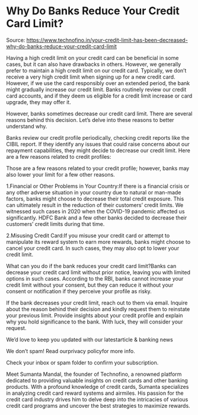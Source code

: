 # Why Do Banks Reduce Your Credit Card Limit?

Source: https://www.technofino.in/your-credit-limit-has-been-decreased-why-do-banks-reduce-your-credit-card-limit

Having a high credit limit on your credit card can be beneficial in some cases, but it can also have drawbacks in others. However, we generally prefer to maintain a high credit limit on our credit card. Typically, we don’t receive a very high credit limit when signing up for a new credit card. However, if we use the card responsibly over an extended period, the bank might gradually increase our credit limit. Banks routinely review our credit card accounts, and if they deem us eligible for a credit limit increase or card upgrade, they may offer it.

However, banks sometimes decrease our credit card limit. There are several reasons behind this decision. Let’s delve into these reasons to better understand why.

Banks review our credit profile periodically, checking credit reports like the CIBIL report. If they identify any issues that could raise concerns about our repayment capabilities, they might decide to decrease our credit limit. Here are a few reasons related to credit profiles:

Those are a few reasons related to your credit profile; however, banks may also lower your limit for a few other reasons.

1.Financial or Other Problems in Your Country:If there is a financial crisis or any other adverse situation in your country due to natural or man-made factors, banks might choose to decrease their total credit exposure. This can ultimately result in the reduction of their customers’ credit limits. We witnessed such cases in 2020 when the COVID-19 pandemic affected us significantly. HDFC Bank and a few other banks decided to decrease their customers’ credit limits during that time.

2.Misusing Credit Card:If you misuse your credit card or attempt to manipulate its reward system to earn more rewards, banks might choose to cancel your credit card. In such cases, they may also opt to lower your credit limit.

What can you do if the bank reduces your credit card limit?Banks can decrease your credit card limit without prior notice, leaving you with limited options in such cases. According to the RBI, banks cannot increase your credit limit without your consent, but they can reduce it without your consent or notification if they perceive your profile as risky.

If the bank decreases your credit limit, reach out to them via email. Inquire about the reason behind their decision and kindly request them to reinstate your previous limit. Provide insights about your credit profile and explain why you hold significance to the bank. With luck, they will consider your request.

We’d love to keep you updated with our latestarticle & banking news

We don’t spam! Read ourprivacy policyfor more info.

Check your inbox or spam folder to confirm your subscription.

Meet Sumanta Mandal, the founder of Technofino, a renowned platform dedicated to providing valuable insights on credit cards and other banking products. With a profound knowledge of credit cards, Sumanta specializes in analyzing credit card reward systems and airmiles. His passion for the credit card industry drives him to delve deep into the intricacies of various credit card programs and uncover the best strategies to maximize rewards.